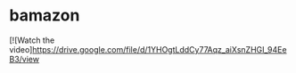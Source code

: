 # bamazon


[![Watch the video]https://drive.google.com/file/d/1YHOgtLddCy77Aqz_aiXsnZHGI_94EeB3/view

